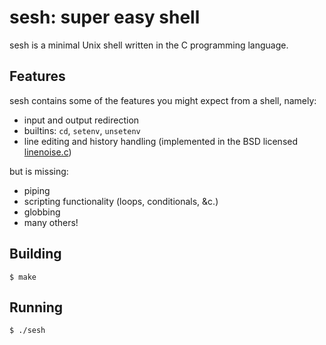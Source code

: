 # sesh: super easy shell

sesh is a minimal Unix shell written in the C programming language.

## Features

sesh contains some of the features you might expect from a shell, namely:

* input and output redirection
* builtins: `cd`, `setenv`, `unsetenv`
* line editing and history handling (implemented in the BSD licensed [linenoise.c](linenoise.c))

but is missing:

* piping
* scripting functionality (loops, conditionals, &c.)
* globbing
* many others!

## Building

```
$ make
```

## Running

```
$ ./sesh
```
